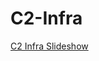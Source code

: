 # C2-Infra


[C2 Infra Slideshow](https://49thsecuritydivision.github.io/slideshows/2017/03-Community/0-C2-Infra)
